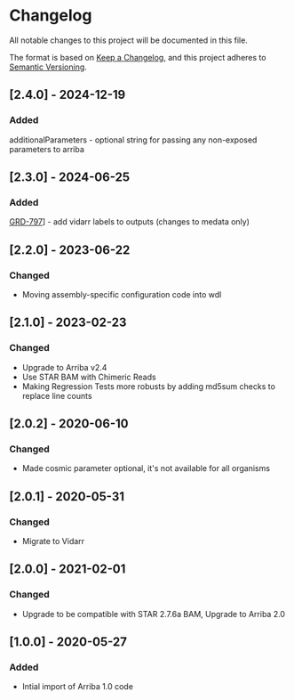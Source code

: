 # Changelog
All notable changes to this project will be documented in this file.

The format is based on [Keep a Changelog](https://keepachangelog.com/en/1.0.0/),
and this project adheres to [Semantic Versioning](https://semver.org/spec/v2.0.0.html).

## [2.4.0] - 2024-12-19
### Added
additionalParameters - optional string for passing any non-exposed parameters to arriba

## [2.3.0] - 2024-06-25
### Added
[GRD-797](https://jira.oicr.on.ca/browse/GRD-797)] - add vidarr labels to outputs (changes to medata only)

## [2.2.0] - 2023-06-22
### Changed
- Moving assembly-specific configuration code into wdl

## [2.1.0] - 2023-02-23
### Changed
- Upgrade to Arriba v2.4
- Use STAR BAM with Chimeric Reads
- Making Regression Tests more robusts by adding md5sum checks to replace line counts

## [2.0.2] - 2020-06-10
### Changed
- Made cosmic parameter optional, it's not available for all organisms

## [2.0.1] - 2020-05-31
### Changed
- Migrate to Vidarr

## [2.0.0] - 2021-02-01
### Changed
- Upgrade to be compatible with STAR 2.7.6a BAM, Upgrade to Arriba 2.0

## [1.0.0] - 2020-05-27
### Added
- Intial import of Arriba 1.0 code
